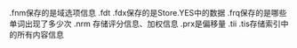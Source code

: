 .fnm保存的是域选项信息
.fdt .fdx保存的是Store.YES中的数据
.frq保存的是哪些单词出现了多少次
.nrm 存储评分信息、加权信息
.prx是偏移量
.tii .tis存储索引中的所有内容信息